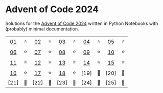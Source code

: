 # Advent of Code 2024

Solutions for the [Advent of Code 2024](https://adventofcode.com/2024) written in Python Notebooks with (probably) minimal documentation.

|      |      |      |      |      |      |      |      |      |      |
| :--: | :--: | :--: | :--: | :--: | :--: | :--: | :--: | :--: | :--: |
| [01] |  ⭐️  | [02] |  ⭐️  | [03] |  ⭐️  | [04] |  ⭐️  | [05] |  ⭐️  |
| [06] |  ⭐️  | [07] |  ⭐️  | [08] |  ⭐️  | [09] |  ⭐️  | [10] |  ⭐️  |
| [11] |  ⭐️  | [12] |  ⭐️  | [13] |  ⭐️  | [14] |  ⭐️  | [15] |  ⭐️  |
| [16] |  ⭐️  | [17] |  ⭐️  | [18] |  ⭐️  | [19] |  🚪  | [20] |  🚪  |
| [21] |  🚪  | [22] |  🚪  | [23] |  🚪  | [24] |  🚪  | [25] |  🚪  |

[01]: ./01/01.ipynb
[02]: ./02/02.ipynb
[03]: ./03/03.ipynb
[04]: ./04/04.ipynb
[05]: ./05/05.ipynb
[06]: ./06/06.ipynb
[07]: ./07/07.ipynb
[08]: ./08/08.ipynb
[09]: ./09/09.ipynb
[10]: ./10/10.ipynb
[11]: ./11/11.ipynb
[12]: ./12/12.ipynb
[13]: ./13/13.ipynb
[14]: ./14/14.ipynb
[15]: ./15/15.ipynb
[16]: ./16/16.ipynb
[17]: ./17/17.ipynb
[18]: ./18/18.ipynb
